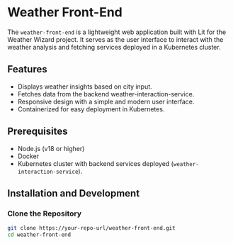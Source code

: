 # Weather Front-End

The `weather-front-end` is a lightweight web application built with Lit for the Weather Wizard project. It serves as the user interface to interact with the weather analysis and fetching services deployed in a Kubernetes cluster.

## Features

- Displays weather insights based on city input.
- Fetches data from the backend weather-interaction-service.
- Responsive design with a simple and modern user interface.
- Containerized for easy deployment in Kubernetes.

## Prerequisites

- Node.js (v18 or higher)
- Docker
- Kubernetes cluster with backend services deployed (`weather-interaction-service`).

## Installation and Development

### Clone the Repository
```bash
git clone https://your-repo-url/weather-front-end.git
cd weather-front-end

